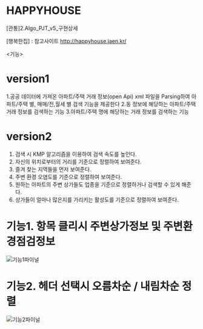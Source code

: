 # HAPPYHOUSE

[관통]2.Algo_PJT_v5_구현상세

[행복한집] : 참고사이트
http://happyhouse.jaen.kr/

<기능>
# version1
1.공공 데이터에 가져온 아파트/주택 거래 정보(open Api) xml 파일을 Parsing하여 아파트/주택 별, 매매/전,월세 별 검색 기능을 제공한다
2.동 정보에 해당하는 아파트/주택 거래 정보를 검색하는 기능
3.아파트/주택 명에 해당하는 거래 정보를 검색하는 기능

# version2
1. 검색 시 KMP 알고리즘을 이용하여 검색 속도를 높인다.
2. 자신의 위치로부터의 거리를 기준으로 정렬하여 보여준다.
3. 즐겨 찾는 지역들을 먼저 보여준다.
4. 주변 환경 오염도를 기준으로 정렬하여 보여준다.
5. 원하는 아파트의 주변 상가들도 업종을 기준으로 정렬하거나 검색할 수 있게 해준다.
6. 상가들이 얼마나 많은지를 가리키는 활성도를 기준으로 정렬하여 보여준다.





# 기능1. 항목 클리시 주변상가정보 및 주변환경점검정보
![기능1파이널](https://user-images.githubusercontent.com/57858236/93555492-11b7b080-f9b1-11ea-96d9-1f354286d96a.gif)

# 기능2. 헤더 선택시 오름차순 / 내림차순 정렬

![기능2파이널](https://user-images.githubusercontent.com/57858236/93555484-0ebcc000-f9b1-11ea-88dd-2d25d62adc09.gif)

